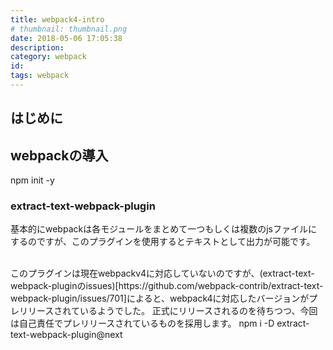 ```yaml
---
title: webpack4-intro
# thumbnail: thumbnail.png
date: 2018-05-06 17:05:38
description:
category: webpack
id:
tags: webpack
---
```


<!-- toc -->

## はじめに
 

## webpackの導入
npm init -y

### extract-text-webpack-plugin
基本的にwebpackは各モジュールをまとめて一つもしくは複数のjsファイルにするのですが、このプラグインを使用するとテキストとして出力が可能です。  

<br>
このプラグインは現在webpackv4に対応していないのですが、(extract-text-webpack-pluginのissues)[https://github.com/webpack-contrib/extract-text-webpack-plugin/issues/701]によると、webpack4に対応したバージョンがプレリリースされているようでした。
正式にリリースされるのを待ちつつ、今回は自己責任でプレリリースされているものを採用します。
npm i -D extract-text-webpack-plugin@next